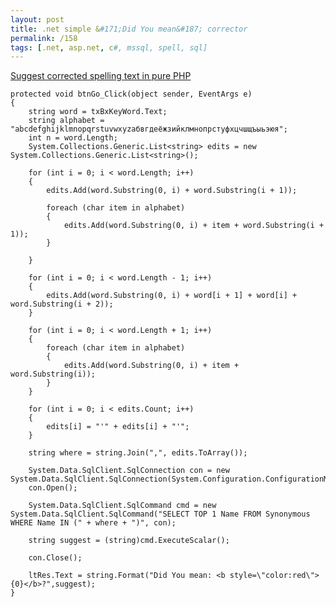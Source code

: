 ```yaml
---
layout: post
title: .net simple &#171;Did You mean&#187; corrector
permalink: /158
tags: [.net, asp.net, c#, mssql, spell, sql]
---
```


[Suggest corrected spelling text in pure PHP](http://www.phpclasses.org/package/4859-PHP-Suggest-corrected-spelling-text-in-pure-PHP.html)

    protected void btnGo_Click(object sender, EventArgs e)
    {
        string word = txBxKeyWord.Text;
        string alphabet = "abcdefghijklmnopqrstuvwxyzабвгдеёжзийклмнопрстуфхцчшщъыьэюя";
        int n = word.Length;
        System.Collections.Generic.List<string> edits = new System.Collections.Generic.List<string>();

        for (int i = 0; i < word.Length; i++)
        {
            edits.Add(word.Substring(0, i) + word.Substring(i + 1));

            foreach (char item in alphabet)
            {
                edits.Add(word.Substring(0, i) + item + word.Substring(i + 1));
            }

        }

        for (int i = 0; i < word.Length - 1; i++)
        {
            edits.Add(word.Substring(0, i) + word[i + 1] + word[i] + word.Substring(i + 2));
        }

        for (int i = 0; i < word.Length + 1; i++)
        {
            foreach (char item in alphabet)
            {
                edits.Add(word.Substring(0, i) + item + word.Substring(i));
            }
        }

        for (int i = 0; i < edits.Count; i++)
        {
            edits[i] = "'" + edits[i] + "'";
        }

        string where = string.Join(",", edits.ToArray());

        System.Data.SqlClient.SqlConnection con = new System.Data.SqlClient.SqlConnection(System.Configuration.ConfigurationManager.ConnectionStrings["RabotaUA"].ToString());
        con.Open();

        System.Data.SqlClient.SqlCommand cmd = new System.Data.SqlClient.SqlCommand("SELECT TOP 1 Name FROM Synonymous WHERE Name IN (" + where + ")", con);

        string suggest = (string)cmd.ExecuteScalar();

        con.Close();

        ltRes.Text = string.Format("Did You mean: <b style=\"color:red\">{0}</b>?",suggest);
    }
